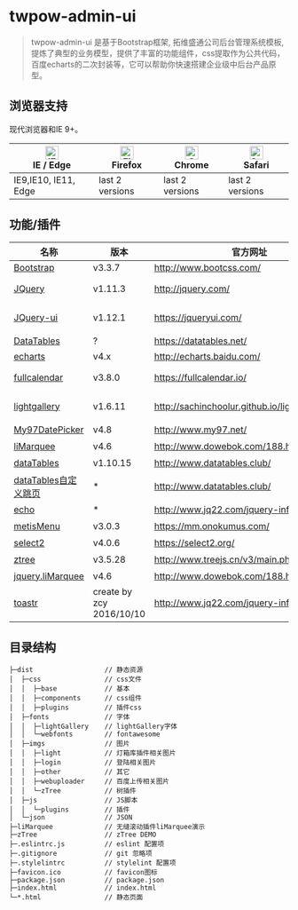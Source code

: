 # twpow-admin-ui

> twpow-admin-ui 是基于Bootstrap框架, 拓维盛通公司后台管理系统模板, 提炼了典型的业务模型，提供了丰富的功能组件，css提取作为公共代码，百度echarts的二次封装等，它可以帮助你快速搭建企业级中后台产品原型。

## 浏览器支持

现代浏览器和IE 9+。

| [<img src="https://raw.githubusercontent.com/alrra/browser-logos/master/src/edge/edge_48x48.png" alt="IE / Edge" width="24px" height="24px" />](http://godban.github.io/browsers-support-badges/)</br>IE / Edge | [<img src="https://raw.githubusercontent.com/alrra/browser-logos/master/src/firefox/firefox_48x48.png" alt="Firefox" width="24px" height="24px" />](http://godban.github.io/browsers-support-badges/)</br>Firefox | [<img src="https://raw.githubusercontent.com/alrra/browser-logos/master/src/chrome/chrome_48x48.png" alt="Chrome" width="24px" height="24px" />](http://godban.github.io/browsers-support-badges/)</br>Chrome | [<img src="https://raw.githubusercontent.com/alrra/browser-logos/master/src/safari/safari_48x48.png" alt="Safari" width="24px" height="24px" />](http://godban.github.io/browsers-support-badges/)</br>Safari |
| --------- | --------- | --------- | --------- |
| IE9,IE10, IE11, Edge| last 2 versions| last 2 versions| last 2 versions

## 功能/插件

| 名称 | 版本 | 官方网址 | 备注 |
| --- |--- | --- | --- |
| [Bootstrap](http://www.bootcss.com/) | v3.3.7 | http://www.bootcss.com/ |
| [JQuery](http://jquery.com/) | v1.11.3 |http://jquery.com/| jquery下载所有版本：http://www.jq22.com/jquery-info122
| [JQuery-ui](https://jqueryui.com/) | v1.12.1 | https://jqueryui.com/ | jquery-ui 定制交互部件（Interactions），配合fullcalendar日历拖拽事件
| [DataTables](https://datatables.net/)| ? | https://datatables.net/ | 中文文档：http://www.datatables.club/
| [echarts](http://echarts.baidu.com/) | v4.x | http://echarts.baidu.com/ | 
| [fullcalendar](https://fullcalendar.io/) | v3.8.0 | https://fullcalendar.io/ | 中文文档：https://www.helloweba.net/javascript/445.html
| [lightgallery](http://sachinchoolur.github.io/lightGallery/) | v1.6.11 | http://sachinchoolur.github.io/lightGallery/ | 适用于jQuery的可定制，模块化，响应式灯箱库插件。
| [My97DatePicker](http://www.my97.net/) | v4.8 | http://www.my97.net/ | My97日期控件 
| [liMarquee](http://www.dowebok.com/188.html) | v4.6 | http://www.dowebok.com/188.html | 走马灯无缝滚动插件
| [dataTables](http://www.datatables.club/) | v1.10.15 | http://www.datatables.club/ | dataTables表格插件
| [dataTables自定义跳页](http://www.datatables.club/) | * | http://www.datatables.club/ | dataTables表格自定义跳页插件
| [echo](http://www.jq22.com/jquery-info660) | * | http://www.jq22.com/jquery-info660 | 图片懒加载
| [metisMenu](https://mm.onokumus.com/) | v3.0.3 | https://mm.onokumus.com/ | 折叠菜单
| [select2](https://select2.org/) | v4.0.6 | https://select2.org/ | select2选择框
| [ztree](http://www.treejs.cn/v3/main.php#_zTreeInfo) | v3.5.28 | http://www.treejs.cn/v3/main.php#_zTreeInfo | 树形菜单
| [jquery.liMarquee](http://www.dowebok.com/188.html) | v4.6 | http://www.dowebok.com/188.html | 圆形进度条
| [toastr](http://www.jq22.com/jquery-info19923) | create by zcy 2016/10/10 | http://www.jq22.com/jquery-info19923 | toastr通知栏

## 目录结构
```
├─dist                  // 静态资源
│  ├─css                // css文件
│  │  ├─base            // 基本
│  │  ├─components      // css组件
│  │  ├─plugins         // 插件css
│  ├─fonts              // 字体
│  │  ├─lightGallery    // lightGallery字体
│  │  └─webfonts        // fontawesome
│  ├─imgs               // 图片
│  │  ├─light           // 灯箱库插件相关图片
│  │  ├─login           // 登陆相关图片
│  │  ├─other           // 其它
│  │  ├─webuploader     // 百度上传相关图片
│  │  └─zTree           // 树插件
│  ├─js                 // JS脚本
│  │  └─plugins         // 插件
│  └─json               // JSON
├─liMarquee             // 无缝滚动插件liMarquee演示
├─zTree                 // zTree DEMO
├─.eslintrc.js          // eslint 配置项
├─.gitignore            // git 忽略项
├─.stylelintrc          // stylelint 配置项
├─favicon.ico           // favicon图标
├─package.json          // package.json
├─index.html            // index.html
└─*.html                // 静态页面
```
